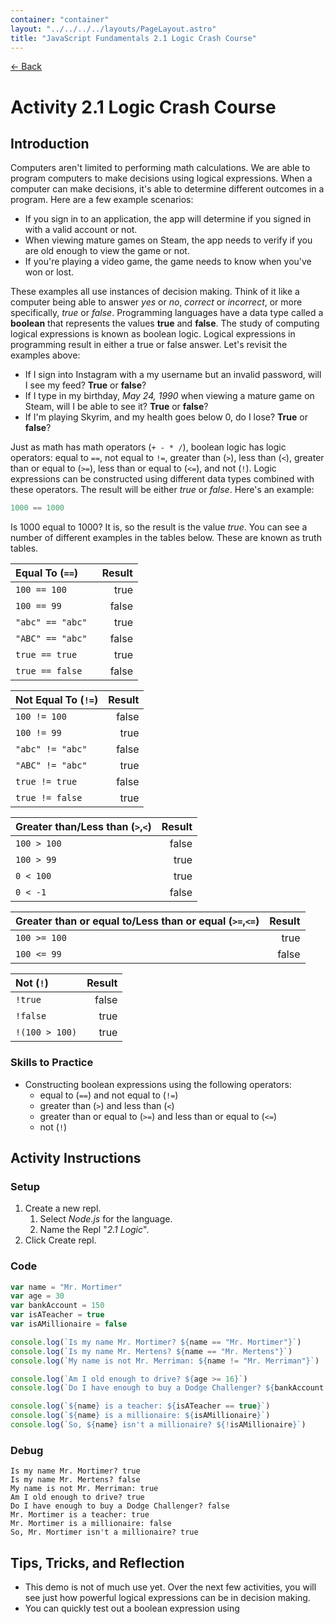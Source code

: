 ```yaml
---
container: "container"
layout: "../../../../layouts/PageLayout.astro"
title: "JavaScript Fundamentals 2.1 Logic Crash Course"
---
```


[← Back](/courses/javascript-fundamentals/)

# Activity 2.1 Logic Crash Course

## Introduction

Computers aren't limited to performing math calculations. We are able to program computers to make decisions using logical expressions. When a computer can make decisions, it's able to determine different outcomes in a program. Here are a few example scenarios:

- If you sign in to an application, the app will determine if you signed in with a valid account or not.
- When viewing mature games on Steam, the app needs to verify if you are old enough to view the game or not.
- If you're playing a video game, the game needs to know when you've won or lost.

These examples all use instances of decision making. Think of it like a computer being able to answer _yes_ or _no_, _correct_ or _incorrect_, or more specifically, _true_ or _false_. Programming languages have a data type called a **boolean** that represents the values **true** and **false**. The study of computing logical expressions is known as boolean logic. Logical expressions in programming result in either a true or false answer. Let's revisit the examples above:

- If I sign into Instagram with a my username but an invalid password, will I see my feed? **True** or **false**?
- If I type in my birthday, _May 24, 1990_ when viewing a mature game on Steam, will I be able to see it? **True** or **false**?
- If I'm playing Skyrim, and my health goes below 0, do I lose? **True** or **false**?

Just as math has math operators (`+ - * /`), boolean logic has logic operators: equal to `==`, not equal to `!=`, greater than (`>`), less than (`<`), greater than or equal to (`>=`), less than or equal to (`<=`), and not (`!`). Logic expressions can be constructed using different data types combined with these operators. The result will be either _true_ or _false_. Here's an example:

```js
1000 == 1000
```

Is 1000 equal to 1000? It is, so the result is the value _true_. You can see a number of different examples in the tables below. These are known as truth tables.

| **Equal To (`==`)** | **Result** |
| :------------------ | ---------: |
| `100 == 100`        |       true |
| `100 == 99`         |      false |
| `"abc" == "abc"`    |       true |
| `"ABC" == "abc" `   |      false |
| `true == true`      |       true |
| `true == false`     |      false |

| **Not Equal To (`!=`)** | **Result** |
| :---------------------- | ---------: |
| `100 != 100`            |      false |
| `100 != 99`             |       true |
| `"abc" != "abc"`        |      false |
| `"ABC" != "abc" `       |       true |
| `true != true`          |      false |
| `true != false`         |       true |

| **Greater than/Less than (`>`,`<`)** | **Result** |
| :----------------------------------- | ---------: |
| `100 > 100`                          |      false |
| `100 > 99`                           |       true |
| `0 < 100`                            |       true |
| `0 < -1`                             |      false |

| **Greater than or equal to/Less than or equal (`>=`,`<=`)** | **Result** |
| :---------------------------------------------------------- | ---------: |
| `100 >= 100`                                                |       true |
| `100 <= 99`                                                 |      false |

| **Not (`!`)**  | **Result** |
| :------------- | ---------: |
| `!true`        |      false |
| `!false`       |       true |
| `!(100 > 100)` |       true |

### Skills to Practice

- Constructing boolean expressions using the following operators:
  - equal to (`==`) and not equal to (`!=`)
  - greater than (`>`) and less than (`<`)
  - greater than or equal to (`>=`) and less than or equal to (`<=`)
  - not (`!`)

## Activity Instructions

### Setup

1. Create a new repl.
   1. Select _Node.js_ for the language.
   2. Name the Repl "_2.1 Logic_".
2. Click Create repl.

### Code

```javascript
var name = "Mr. Mortimer"
var age = 30
var bankAccount = 150
var isATeacher = true
var isAMillionaire = false

console.log(`Is my name Mr. Mortimer? ${name == "Mr. Mortimer"}`)
console.log(`Is my name Mr. Mertens? ${name == "Mr. Mertens"}`)
console.log(`My name is not Mr. Merriman: ${name != "Mr. Merriman"}`)

console.log(`Am I old enough to drive? ${age >= 16}`)
console.log(`Do I have enough to buy a Dodge Challenger? ${bankAccount > 31000}`)

console.log(`${name} is a teacher: ${isATeacher == true}`)
console.log(`${name} is a millionaire: ${isAMillionaire}`)
console.log(`So, ${name} isn't a millionaire? ${!isAMillionaire}`)
```

### Debug

```
Is my name Mr. Mortimer? true
Is my name Mr. Mertens? false
My name is not Mr. Merriman: true
Am I old enough to drive? true
Do I have enough to buy a Dodge Challenger? false
Mr. Mortimer is a teacher: true
Mr. Mortimer is a millionaire: false
So, Mr. Mortimer isn't a millionaire? true
```

## Tips, Tricks, and Reflection

- This demo is not of much use yet. Over the next few activities, you will see just how powerful logical expressions can be in decision making.
- You can quickly test out a boolean expression using
